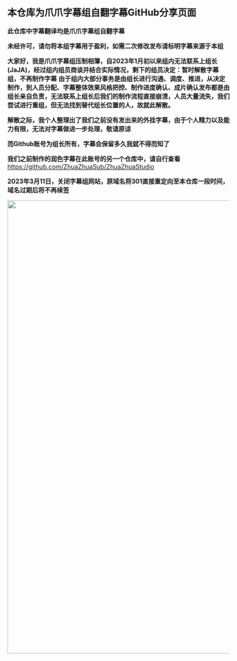 
## 本仓库为爪爪字幕组自翻字幕GitHub分享页面

**此仓库中字幕翻译均是爪爪字幕组自翻字幕**

**未经许可，请勿将本组字幕用于盈利，如需二次修改发布请标明字幕来源于本组**

**大家好，我是爪爪字幕组压制相簿，自2023年1月初以来组内无法联系上组长(JaJA)，经过组内组员商谈并结合实际情况，剩下的组员决定：暂时解散字幕组，不再制作字幕**
**由于组内大部分事务是由组长进行沟通、调度、推进，从决定制作，到人员分配、字幕整体效果风格把控、制作进度确认、成片确认发布都是由组长亲自负责，无法联系上组长后我们的制作流程直接崩溃，人员大量流失，我们尝试进行重组，但无法找到替代组长位置的人，故就此解散。**

**解散之际，我个人整理出了我们之前没有发出来的外挂字幕，由于个人精力以及能力有限，无法对字幕做进一步处理，敬请原谅**

**而Github账号为组长所有，字幕会保留多久我就不得而知了**

**我们之前制作的润色字幕在此账号的另一个仓库中，请自行查看**
https://github.com/ZhuaZhuaSub/ZhuaZhuaStudio

**2023年3月11日，关闭字幕组网站，原域名将301直接重定向至本仓库一段时间，域名过期后将不再续签**

<div align=center><img width="802" height="1029" src="https://images2.imgbox.com/f0/c3/za0mt5kQ_o.png"></div>
